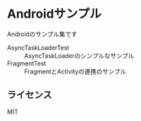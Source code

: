 # Androidサンプル

Androidのサンプル集です

<dl>
 <dt>AsyncTaskLoaderTest</dt>
 <dd>AsyncTaskLoaderのシンプルなサンプル</dd>
 <dt>FragmentTest</dt>
 <dd>FragmentとActivityの連携のサンプル</dd>
</dl>

## ライセンス

MIT
